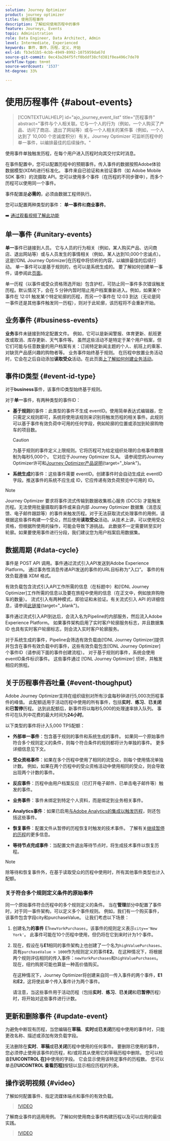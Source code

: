 ```yaml
---
solution: Journey Optimizer
product: journey optimizer
title: 使用历程事件
description: 了解如何使用历程中的事件
feature: Journeys, Events
topic: Administration
role: Data Engineer, Data Architect, Admin
level: Intermediate, Experienced
keywords: 事件，事件，历程，定义，开始
exl-id: fb3e51b5-4cbb-4949-8992-1075959da67d
source-git-commit: 0ec43a204f5fcf0bddf38cfd381f0ea496c7de70
workflow-type: tm+mt
source-wordcount: '1537'
ht-degree: 33%

---
```


# 使用历程事件 {#about-events}

>[!CONTEXTUALHELP]
>id="ajo_journey_event_list"
>title="历程事件"
>abstract="事件与个人相关联。它与一个人的行为（例如，一个人购买了产品、访问了商店、退出了网站等）或与一个人相关的某件事（例如，一个人达到了 10,000 个忠诚度积分）有关。Journey Optimizer 可监听历程中的单一事件，以编排最佳的后续操作。"

使用事件单独触发历程，在每个用户进入历程时向其交付实时消息。

在事件配置中，您可以配置历程中的预期事件。传入事件的数据按照Adobe体验数据模型(XDM)进行标准化。 事件来自已验证和未验证事件（如 Adobe Mobile SDK 事件）的流摄取 API。您可以使用多个事件（在历程的不同步骤中），而多个历程可以使用同一个事件。

事件配置是&#x200B;**必需的**，必须由数据工程师执行。

您可以配置两种类型的事件： **单一事件**&#x200B;和&#x200B;**商业事件**。

➡️ [通过观看视频了解此功能](#video)

## 单一事件 {#unitary-events}

**单一**&#x200B;事件已链接到人员。 它与人员的行为相关（例如，某人购买产品、访问商店、退出网站等）或与人员发生的事情相关（例如，某人达到10,000个忠诚点）。 这是[!DNL Journey Optimizer]在历程中将侦听的内容，以编排最佳的后续行动。 单一事件可以是基于规则的，也可以是系统生成的。 要了解如何创建单一事件，请参阅此[页面](../event/about-creating.md)。

单一历程（以事件或受众资格筛选开始）包含护栏，可防止同一事件多次错误触发历程。默认情况下，会在 5 分钟内暂时阻止用户档案重新进入。例如，如果某个事件在 12:01 触发某个特定轮廓的历程，而另一个事件在 12:03 到达（无论是同一事件还是其他事件触发同一历程），则对于此轮廓，该历程将不会重新开始。

## 业务事件 {#business-events}

**业务**&#x200B;事件未链接到特定配置文件。 例如，它可以是新闻警报、体育更新、航班更改或取消、库存更新、天气事件等。 虽然这些活动不是特定于某个用户档案，但它们可能与任意数量的用户档案有关：订阅特定新闻主题的个人、航班上的乘客、对缺货产品感兴趣的购物者等。 业务事件始终基于规则。 在历程中放置业务活动时，它会在之后自动添加&#x200B;**读取受众**&#x200B;活动。在此页面[上了解如何创建业务活动](../event/about-creating-business.md)。


## 事件ID类型 {#event-id-type}

对于&#x200B;**business**&#x200B;事件，该事件ID类型始终基于规则。

对于&#x200B;**单一**&#x200B;事件，有两种类型的事件ID：

* **基于规则**&#x200B;的事件：此类型的事件不生成 eventID。使用简单表达式编辑器，您只需定义规则即可，系统将使用该规则来识别将触发历程的相关事件。此规则可以基于事件有效负荷中可用的任何字段，例如轮廓的位置或添加到轮廓购物车的项目数。

  >[!CAUTION]
  >
  >为基于规则的事件定义上限规则。它将历程可为给定组织处理的合格事件数限制为每秒5,000个。 它对应于Journey Optimizer SLA。 请参阅您的Journey Optimizer许可和[Journey Optimizer产品说明](https://helpx.adobe.com/cn/legal/product-descriptions/adobe-journey-optimizer.html){target="_blank"}。

* **系统生成**&#x200B;的事件：这些事件需要 eventID。创建事件时会自动生成此 eventID 字段。推送事件的系统不应生成 ID，它应传递有效负荷预览中可用的 ID。

>[!NOTE]
>
>Journey Optimizer 要求将事件流式传输到数据收集核心服务 (DCCS) 才能触发历程。无法使用批量摄取的事件或来自内部 Journey Optimizer 数据集（消息反馈、电子邮件跟踪等）的事件来触发历程。对于无法获取流式处理事件的用例，请根据这些事件构建一个受众，然后使用&#x200B;**读取受众**&#x200B;活动。从技术上讲，可以使用受众资格，但根据所使用的操作，可能会导致下游挑战。 此数据不一定需要转至实时轮廓。如果要使用事件进行分段，我们建议您为用户档案启用数据集。

## 数据周期 {#data-cycle}

事件是 POST API 调用。事件通过流式引入API发送到Adobe Experience Platform。 通过事务性消息传递API发送的事件的URL目标称为“入口”。 事件的有效负载遵循 XDM 格式。

有效负载包含流式引入API工作所需的信息（在标题中）和[!DNL Journey Optimizer]工作所需的信息以及要在旅程中使用的信息（在正文中，例如放弃购物车的数量）。 流式引入有两种模式，即验证和未验证。有关流式引入 API 的详细信息，请参阅[此链接](https://experienceleague.adobe.com/docs/experience-platform/xdm/api/getting-started.html?lang=zh-Hans){target="_blank"}。

事件通过流式引入API到达后，会流入名为Pipeline的内部服务，然后流入Adobe Experience Platform。 如果事件架构启用了实时客户轮廓服务标志，并且数据集 ID 也具有实时客户轮廓标志，则会流入实时客户轮廓服务。

对于系统生成的事件，Pipeline会筛选有效负载由[!DNL Journey Optimizer]提供并包含在事件有效负载中的事件，这些有效负载包含[!DNL Journey Optimizer]个事件ID（请参阅下面的事件创建流程）。 对于基于规则的事件，系统会使用eventID条件标识事件。 这些事件通过 [!DNL Journey Optimizer] 侦听，并触发相应的旅程。


## 关于历程事件吞吐量 {#event-thoughput}

Adobe Journey Optimizer支持在组织级别对所有沙盒每秒钟进行5,000次历程事件的峰值。 此配额适用于活动历程中使用的所有事件，包括&#x200B;**实时**、**练习**、**已关闭**&#x200B;和&#x200B;**已暂停**&#x200B;历程。 达到此配额后，新事件将以每秒5,000的处理速率排入队列。 事件可在队列中花费的最大时间为&#x200B;**24小时**。

以下类型的事件将计入5,000 TPS配额：

* **外部单一事件**：包含基于规则的事件和系统生成的事件。 如果同一个原始事件符合多个规则定义的条件，则每个符合条件的规则都将计为单独的事件。 更多详细信息见下文。

* **受众资格事件**：如果在多个历程中使用了相同的流受众，则每个使用情况单独计数。 例如，如果在两个历程中的受众资格活动中使用相同的受众，则会导致出现两个计数的事件。

* **反应事件**：历程中由用户档案反应（已打开电子邮件、已单击电子邮件等）触发的事件。

* **业务事件**：事件未绑定到特定个人资料，而是绑定到业务相关事件。

* **Analytics事件**：如果已启用[与Adobe Analytics的集成以触发历程](about-analytics.md)，则还包括这些事件。

* **恢复事件**：配置文件从暂停的历程恢复时触发的技术事件。 了解有关[继续暂停的历程](../building-journeys/journey-pause.md#how-to-resume-a-paused-journey)的更多信息。

* **等待节点完成事件**：当配置文件退出等待节点时，将生成技术事件以恢复历程。

>[!NOTE]
>
>除等待和恢复事件外，在基于读取受众的历程中使用时，所有其他事件类型也计入配额。

### 关于符合多个规则定义条件的原始事件

同一个原始事件符合历程中的多个规则定义的条件。 当在&#x200B;**管理**&#x200B;部分中配置了事件时，对于同一事件架构，可以定义多个事件规则。 例如，我们有一个购买事件，该事件包含字段city和purchaseValue。 让我们考虑以下场景：

1. 创建名为&#x200B;**的事件** E1`newYorkPurchases`，该事件的规则定义表示`city=='New York'`。 此事件可能在10个历程中使用，但仍将在它到来时计为1个事件。

1. 现在，假设在与&#x200B;**E1**&#x200B;相同的事件架构上也创建了一个名为`highValuePurchases`、具有`purchaseValue > 1000`作为规则定义的事件&#x200B;**E2**。 在这种情况下，将根据两个规则评估相同的传入事件：`newYorkPurchases`和`highValuePurchases`。 现在，纽约购房可能也算是一种高价值购买。

   在这种情况下，Journey Optimizer将创建来自同一传入事件的两个事件，**E1**&#x200B;和&#x200B;**E2**，这将使此单个传入事件计为两个事件。

   请注意，当这些事件用于活动历程（包括&#x200B;**实时**、**练习**、**已关闭**&#x200B;和&#x200B;**已暂停**&#x200B;历程）时，将开始对这些事件进行计数。

## 更新和删除事件 {#update-event}


为避免中断现有历程，当您编辑在&#x200B;**草稿**、**实时**&#x200B;或&#x200B;**已关闭**&#x200B;历程中使用的事件时，只能更改名称、描述或添加有效负载字段。

无法删除在&#x200B;**实时**、**草稿**&#x200B;或&#x200B;**已关闭**&#x200B;历程中使用的任何事件。 要删除已使用的事件，您必须停止使用该事件的历程，和/或将其从使用它的草稿历程中删除。 您可以检查&#x200B;**[!UICONTROL 在]**&#x200B;中使用的字段。 它会显示使用该特定事件的历程数。 您可以单击&#x200B;**[!UICONTROL 查看历程]**&#x200B;按钮以显示相应历程的列表。

## 操作说明视频 {#video}

了解如何配置事件、指定流媒体端点和事件的有效负载。

>[!VIDEO](https://video.tv.adobe.com/v/336253?quality=12)

了解商业事件的适用用例。 了解如何使用商业事件构建历程以及可以应用的最佳实践。

>[!VIDEO](https://video.tv.adobe.com/v/334234?quality=12)
